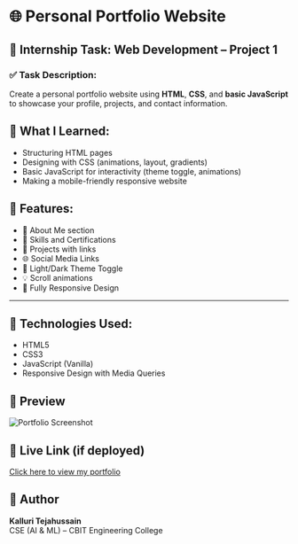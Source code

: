 # 🌐 Personal Portfolio Website

## 📌 Internship Task: Web Development – Project 1

### ✅ Task Description:
Create a personal portfolio website using **HTML**, **CSS**, and **basic JavaScript** to showcase your profile, projects, and contact information.


## 🧠 What I Learned:
- Structuring HTML pages
- Designing with CSS (animations, layout, gradients)
- Basic JavaScript for interactivity (theme toggle, animations)
- Making a mobile-friendly responsive website


## 📂 Features:
- 🧑 About Me section
- 🧾 Skills and Certifications
- 🧰 Projects with links
- 🌐 Social Media Links
- 🌙 Light/Dark Theme Toggle
- 💡 Scroll animations
- 🎯 Fully Responsive Design

---

## 📁 Technologies Used:
- HTML5
- CSS3
- JavaScript (Vanilla)
- Responsive Design with Media Queries


## 📸 Preview

![Portfolio Screenshot](screenshot.png) 

## 📎 Live Link (if deployed)
[Click here to view my portfolio](https://your-portfolio-link.netlify.app)

## 👤 Author
**Kalluri Tejahussain**  
CSE (AI & ML) – CBIT Engineering College



